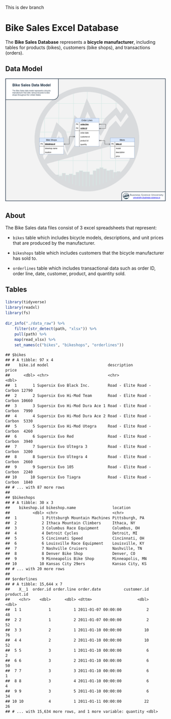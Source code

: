This is dev branch 

Bike Sales Excel Database
================

The **Bike Sales Database** represents a **bicycle manufacturer**,
including tables for products (bikes), customers (bike shops), and
transactions (orders).

## Data Model

![](img/bike_sales_data_model.png)<!-- -->

## About

The Bike Sales data files consist of 3 excel spreadsheets that
represent:

  - `bikes` table which includes bicycle models, descriptions, and unit
    prices that are produced by the manufacturer.

  - `bikeshops` table which includes customers that the bicycle
    manufacturer has sold to.

  - `orderlines` table which includes transactional data such as order
    ID, order line, date, customer, product, and quantity sold.

## Tables

``` r
library(tidyverse)
library(readxl)
library(fs)

dir_info("./data_raw") %>%
    filter(str_detect(path, "xlsx")) %>%
    pull(path) %>%
    map(read_xlsx) %>%
    set_names(c("bikes", "bikeshops", "orderlines"))
```

    ## $bikes
    ## # A tibble: 97 x 4
    ##    bike.id model                          description                price
    ##      <dbl> <chr>                          <chr>                      <dbl>
    ##  1       1 Supersix Evo Black Inc.        Road - Elite Road - Carbon 12790
    ##  2       2 Supersix Evo Hi-Mod Team       Road - Elite Road - Carbon 10660
    ##  3       3 Supersix Evo Hi-Mod Dura Ace 1 Road - Elite Road - Carbon  7990
    ##  4       4 Supersix Evo Hi-Mod Dura Ace 2 Road - Elite Road - Carbon  5330
    ##  5       5 Supersix Evo Hi-Mod Utegra     Road - Elite Road - Carbon  4260
    ##  6       6 Supersix Evo Red               Road - Elite Road - Carbon  3940
    ##  7       7 Supersix Evo Ultegra 3         Road - Elite Road - Carbon  3200
    ##  8       8 Supersix Evo Ultegra 4         Road - Elite Road - Carbon  2660
    ##  9       9 Supersix Evo 105               Road - Elite Road - Carbon  2240
    ## 10      10 Supersix Evo Tiagra            Road - Elite Road - Carbon  1840
    ## # ... with 87 more rows
    ## 
    ## $bikeshops
    ## # A tibble: 30 x 3
    ##    bikeshop.id bikeshop.name                location       
    ##          <dbl> <chr>                        <chr>          
    ##  1           1 Pittsburgh Mountain Machines Pittsburgh, PA 
    ##  2           2 Ithaca Mountain Climbers     Ithaca, NY     
    ##  3           3 Columbus Race Equipment      Columbus, OH   
    ##  4           4 Detroit Cycles               Detroit, MI    
    ##  5           5 Cincinnati Speed             Cincinnati, OH 
    ##  6           6 Louisville Race Equipment    Louisville, KY 
    ##  7           7 Nashville Cruisers           Nashville, TN  
    ##  8           8 Denver Bike Shop             Denver, CO     
    ##  9           9 Minneapolis Bike Shop        Minneapolis, MN
    ## 10          10 Kansas City 29ers            Kansas City, KS
    ## # ... with 20 more rows
    ## 
    ## $orderlines
    ## # A tibble: 15,644 x 7
    ##    X__1  order.id order.line order.date          customer.id product.id
    ##    <chr>    <dbl>      <dbl> <dttm>                    <dbl>      <dbl>
    ##  1 1            1          1 2011-01-07 00:00:00           2         48
    ##  2 2            1          2 2011-01-07 00:00:00           2         52
    ##  3 3            2          1 2011-01-10 00:00:00          10         76
    ##  4 4            2          2 2011-01-10 00:00:00          10         52
    ##  5 5            3          1 2011-01-10 00:00:00           6          2
    ##  6 6            3          2 2011-01-10 00:00:00           6         50
    ##  7 7            3          3 2011-01-10 00:00:00           6          1
    ##  8 8            3          4 2011-01-10 00:00:00           6          4
    ##  9 9            3          5 2011-01-10 00:00:00           6         34
    ## 10 10           4          1 2011-01-11 00:00:00          22         26
    ## # ... with 15,634 more rows, and 1 more variable: quantity <dbl>
